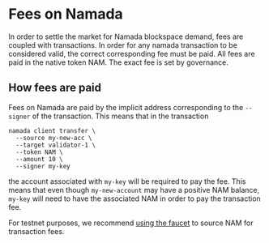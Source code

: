 # Fees on Namada

In order to settle the market for Namada blockspace demand, fees are coupled with transactions. In order for any namada transaction to be considered valid, the correct corresponding fee must be paid. All fees are paid in the native token NAM. The exact fee is set by governance.

## How fees are paid

Fees on Namada are paid by the implicit address corresponding to the `--signer` of the transaction. This means that in the transaction 
```shell
namada client transfer \
  --source my-new-acc \
  --target validator-1 \
  --token NAM \
  --amount 10 \
  --signer my-key
```

the account associated with `my-key` will be required to pay the fee. This means that even though `my-new-account` may have a positive NAM balance, `my-key` will need to have the associated NAM in order to pay the transaction fee.

For testnet purposes, we recommend [using the faucet](../../testnets/pow.md) to source NAM for transaction fees.
